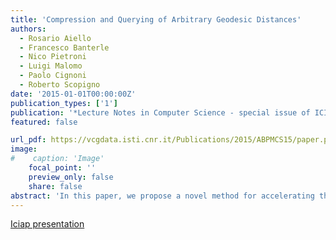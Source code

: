 ```yaml
---
title: 'Compression and Querying of Arbitrary Geodesic Distances'
authors:
  - Rosario Aiello
  - Francesco Banterle
  - Nico Pietroni
  - Luigi Malomo
  - Paolo Cignoni
  - Roberto Scopigno
date: '2015-01-01T00:00:00Z'
publication_types: ['1']
publication: '*Lecture Notes in Computer Science - special issue of ICIAP 2015*'
featured: false

url_pdf: https://vcgdata.isti.cnr.it/Publications/2015/ABPMCS15/paper.pdf
image:
#    caption: 'Image'
    focal_point: ''
    preview_only: false
    share: false
abstract: 'In this paper, we propose a novel method for accelerating the computation of geodesic distances over arbitrary manifold triangulated surfaces. The method is based on a preprocessing step where we build a data structure. This allows to store arbitrary complex distance metrics. We show that, by exploiting the precomputed data, the proposed method is significantly faster than the classical Dijkstra algorithm for the com- putation of point to point distances. Moreover, as we precompute exact geodesic distances, the proposed approach can be more accurate than state-of-the-art approximations.              Iciap presentation'
---
```

[ Iciap presentation ](https://vcgdata.isti.cnr.it/Publicstions/2015/ABPMCS15/PresentationICIAP.pptx.zip)

